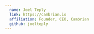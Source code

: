 ```yaml
---
  name: Joel Teply
  link: https://cambrian.io
  affiliation: Founder, CEO, Cambrian 
  github: joelteply
---
```

